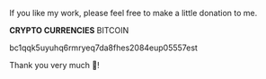 If you like my work, please feel free to make a little donation to me.

**CRYPTO CURRENCIES**
BITCOIN

bc1qqk5uyuhq6rmryeq7da8fhes2084eup05557est




Thank you very much 🙂!
